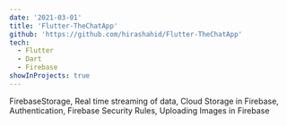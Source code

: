 ```yaml
---
date: '2021-03-01'
title: 'Flutter-TheChatApp'
github: 'https://github.com/hirashahid/Flutter-TheChatApp'
tech:
  - Flutter
  - Dart
  - Firebase
showInProjects: true
---
```


FirebaseStorage, Real time streaming of data, Cloud Storage in Firebase, Authentication, Firebase Security Rules, Uploading Images in Firebase
